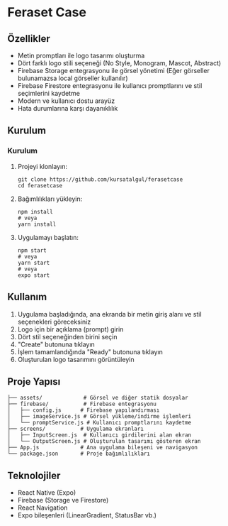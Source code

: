 # Feraset Case 

## Özellikler

- Metin promptları ile logo tasarımı oluşturma
- Dört farklı logo stili seçeneği (No Style, Monogram, Mascot, Abstract)
- Firebase Storage entegrasyonu ile görsel yönetimi (Eğer görseller bulunamazsa local görseller kullanılır)
- Firebase Firestore entegrasyonu ile kullanıcı promptlarını ve stil seçimlerini kaydetme
- Modern ve kullanıcı dostu arayüz
- Hata durumlarına karşı dayanıklılık

## Kurulum

### Kurulum

1. Projeyi klonlayın:
   ```
   git clone https://github.com/kursatalgul/ferasetcase
   cd ferasetcase
   ```

2. Bağımlılıkları yükleyin:
   ```
   npm install
   # veya
   yarn install
   ```

3. Uygulamayı başlatın:
   ```
   npm start
   # veya
   yarn start
   # veya
   expo start
   ```

## Kullanım

1. Uygulama başladığında, ana ekranda bir metin giriş alanı ve stil seçenekleri göreceksiniz
2. Logo için bir açıklama (prompt) girin
3. Dört stil seçeneğinden birini seçin
4. "Create" butonuna tıklayın
5. İşlem tamamlandığında "Ready" butonuna tıklayın
6. Oluşturulan logo tasarımını görüntüleyin

## Proje Yapısı

```
├── assets/             # Görsel ve diğer statik dosyalar
├── firebase/           # Firebase entegrasyonu
│   ├── config.js      # Firebase yapılandırması
│   ├── imageService.js # Görsel yükleme/indirme işlemleri
│   └── promptService.js # Kullanıcı promptlarını kaydetme
├── screens/           # Uygulama ekranları
│   ├── InputScreen.js  # Kullanıcı girdilerini alan ekran
│   └── OutputScreen.js # Oluşturulan tasarımı gösteren ekran
├── App.js             # Ana uygulama bileşeni ve navigasyon
└── package.json       # Proje bağımlılıkları
```

## Teknolojiler

- React Native (Expo)
- Firebase (Storage ve Firestore)
- React Navigation
- Expo bileşenleri (LinearGradient, StatusBar vb.)


